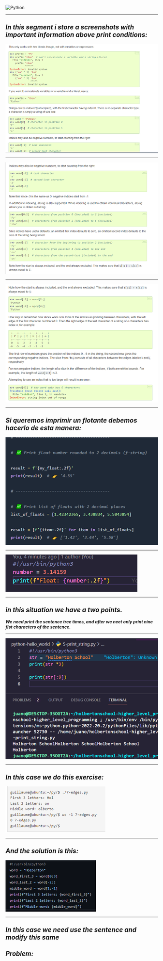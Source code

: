 ![Python](https://encrypted-tbn0.gstatic.com/images?q=tbn:ANd9GcTuvgFYmiGch3e9tzivxe0zoNnhwDlZMl3aSA&usqp=CAU)

---

## ***In this segment i store a screenshots with important information above print conditions:***

<img src="https://github.com/jegomezV/Python-Study/blob/master/-/images/apunte0.png?raw=true">

---

<img src="https://github.com/jegomezV/Python-Study/blob/master/-/images/apunte1py.png?raw=true">

---

<img src="https://github.com/jegomezV/Python-Study/blob/master/-/images/apunte2.png?raw=true">

---

## ***Si queremos imprimir un flotante debemos hacerlo de esta manera:***


<img src="https://github.com/jegomezV/Python-Study/blob/master/-/images/float1.png?raw=true">

---

<img src="https://github.com/jegomezV/Python-Study/blob/master/-/images/float2.png?raw=true">

---

## ***in this situation we have a two points.***
***We need print the sentence tree times, and after we neet only print nine fist characters of the sentence.***

---


<img src="https://github.com/jegomezV/Python-Study/blob/master/-/images/prueba%20_codigo1.png?raw=true">

---

## ***In this case we do this exercise:***

<img src="https://github.com/jegomezV/Python-Study/blob/master/-/images/example1.png?raw=true">

---

## ***And the solution is this:***

<img src="https://github.com/jegomezV/Python-Study/blob/master/-/images/example0.png?raw=true">

---

## ***In this case we need use the sentence and modify this same***

## ***Problem:***

<img src="">